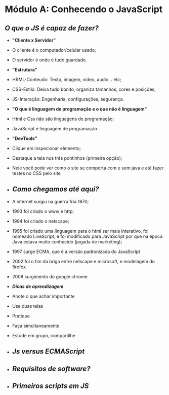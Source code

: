 # Módulo A: Conhecendo o JavaScript

<h2><i><b>O que o JS é capaz de fazer?</b></i></h2>

- <b>"Cliente x Servidor"</b>
- O cliente é o computador/celular usado;
- O servidor é onde é tudo guardado.

- <b>"Estrutura"</b>

- HRML-Conteudo: Texto, imagem, vídeo, audio... etc;
- CSS-Estilo: Deixa tudo bonito, organiza tamanhos, cores e posições;
- JS-Interação: Engenharia, configurações, segurança.

- <b>"O que é linguagem de programação e o que não é linguagem"</b>

- Html e Css não são linguagens de programação;
- JavaScript é linguagem de programação.

- <b>"DevTools"</b>

- Clique em inspecionar elemento;
- Destaque a tela nos três pontinhos (primeira opção);
- Nele você pode ver como o site se comporta com e sem java e até fazer testes no CSS pelo site

* <h2><i><b>Como chegamos até aqui?</b></i></h2>

- A internet surgiu na guerra fria 1970;
- 1993 foi criado o www e http;
- 1994 foi criado o netscape;
- 1995 foi criado uma linguagem para o html ser mais interativo, foi nomeado LiveScript, e foi modificado para JavaScript por que na época Java estava muito conhecido (jogada de marketing);
- 1997 surge ECMA, que é a versão padronizada do JavaScript
- 2002 foi o fim da briga entre netscape e microsoft, e modelagem do firefox
- 2008 surgimento do google chrome

- <b><i>Dicas de aprendizagem</i></b>

- Anote o que achar importante
- Use duas telas
- Pratique
- Faça simultaneamente
- Estude em grupo, compartilhe

* <h2><i><b>Js versus ECMAScript</b></i></h2>



* <h2><i><b>Requisitos de software?</b></i></h2>



* <h2><i><b>Primeiros scripts em JS</b></i></h2>


